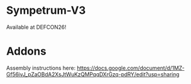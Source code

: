 # Sympetrum-V3
Available at DEFCON26!

# Addons
Assembly instructions here: https://docs.google.com/document/d/1MZ-Gf56ivJ_pZaOBdA2XsJtWuKzQMPqqDXrGzq-pdRY/edit?usp=sharing
